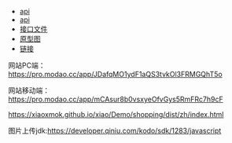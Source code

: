 

- [api](http://byod.1o24.com/docs/index.html#/)
- [api](http://byod.mc2edu.com/docs/index.html#/)
- [接口文件](./index.yaml)
- [原型图](https://pro.modao.cc/app/JDafqMO1ydF1aQS3tvkOl3FRMGQhT5o?#screen=s18A8F9204A1524160880477)
- [链接](http://byod.mc2edu.com/web/zh/index.html)

网站PC端：https://pro.modao.cc/app/JDafqMO1ydF1aQS3tvkOl3FRMGQhT5o

网站移动端：https://pro.modao.cc/app/mCAsur8b0vsxyeOfvGys5RmFRc7h9cF

https://xiaoxmok.github.io/xiao/Demo/shopping/dist/zh/index.html

图片上传jdk:https://developer.qiniu.com/kodo/sdk/1283/javascript


